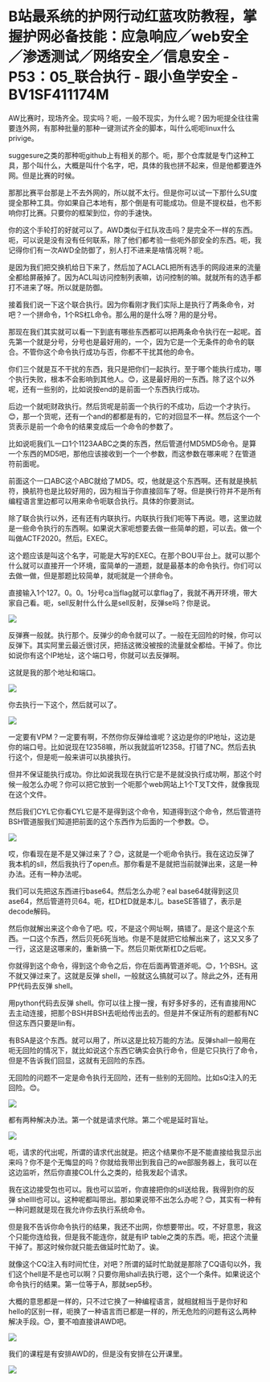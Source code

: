 # B站最系统的护网行动红蓝攻防教程，掌握护网必备技能：应急响应／web安全／渗透测试／网络安全／信息安全 - P53：05_联合执行 - 跟小鱼学安全 - BV1SF411174M

AW比赛时，现场齐全。现实吗？呃，一般不现实，为什么呢？因为呃提全往往需要连外网，有那种批量的那种一键测试齐全的脚本，叫什么呃呃linux什么privige。

suggesure之类的那种呃github上有相关的那个。呃，那个仓库就是专门这种工具，那个叫什么，大概是叫什个名字，吧，具体的我也拼不起来，但是他都要连外网。但是比赛的时候。

那那比赛平台那是上不去外网的，所以就不太行。但是你可以试一下那什么SU度提全那种工具。你如果自己本地有，那个倒是有可能成功。但是不提权益，也不影响你打比赛。只要你的框架到位，你的手速快。

你的这个手轮打的好就可以了。AWD类似于红队攻击吗？是完全不一样的东西。呃，可以说是没有没有任何联系，除了他们都考验一些呃外部安全的东西。呃，我记得你们有一次AWD全防御了，别人打不进来是啥情况啊？呃。

是因为我们把交换机给日下来了，然后加了ACLACL把所有选手的网段进来的流量全都给屏蔽掉了。因为ACL叫访问控制列表嘛，访问控制的嘛。就就所有的选手都打不进来了呀。所以就是防御。

接着我们说一下这个联合执行。因为你看刚才我们实际上是执行了两条命令，对吧？一个拼命令，1个RS杠L命令。那么用的是什么呀？用的是分号。

那现在我们其实就可以看一下到底有哪些东西都可以把两条命令执行在一起呢。首先第一个就是分号，分号也是最好用的，一个，因为它是一个无条件的命令的联合。不管你这个命令执行成功与否，你都不干扰其他的命令。

你们三个就是互不干扰的东西，我只是把你们一起执行。至于哪个能执行成功，哪个执行失败，根本不会影响到其他人。😊，这是最好用的一东西。除了这个以外呢，还有一些别的，比如说按end的是前面一个东西执行成功。

后边一个就呃财政执行。然后货呢是前面一个执行的不成功，后边一个才执行。😊，那一个货呢，还有一个and的都都是有的，它的对回显不一样。然后这个一个货表示是前一个命令的结果变成后一个命令的参数了。

比如说呃我们L一口1个1123AABC之类的东西，然后管道付MD5MD5命令。是算一个东西的MD5吧，那他应该接收到一个一个参数，而这参数在哪来呢？在管道符前面呢。

前面这个一口ABC这个ABC就给了MD5。哎，他就是这个东西啊。还有就是换航符，换航符也是比较好用的，因为相当于你直接回车了呀。但是换行符并不是所有编程语言里边都可以用来命令呃联合执行。具体的你要测试。

除了联合执行以外，还有还有内联执行。内联执行我们呃等下再说。嗯，这里边就是一些命令执行的东西啊。如果说大家呃想要去做一些简单的题，可以去。做一个叫做ACTF2020。然后。EXEC。

这个题应该是叫这个名字，可能是大写的EXEC。在那个BOU平台上。就可以那个什么就可以直接开一个环境，蛮简单的一道题，就是最基本的命令执行。你们可以去做一做，但是那题比较简单，就呃就是一个拼命令。

直接输入1个127。0。0。1分号ca当flag就可以拿flag了，我就不再开环境，带大家自己看。呃，sell反射什么什么是sell反射，反弹se吗？你是说。



![](img/d5d85b7c87f5b0d2fd59d2277ca29d7e_1.png)

反弹赛一般就。执行那个。反弹少的命令就可以了。一般在无回险的时候，你可以反弹下。其实阿里云最近很讨厌，把括这微没被按的流量就全都给。干掉了。你比如说你有这个IP地址，这个端口号，你就可以去反弹啊。

这就是我的那个地址和端口。

![](img/d5d85b7c87f5b0d2fd59d2277ca29d7e_3.png)

你去执行一下这个，然后就可以了。

![](img/d5d85b7c87f5b0d2fd59d2277ca29d7e_5.png)

一定要有VPM？一定要有啊，不然你你反弹给谁呢？这边是你的IP地址，这边是你的端口号。比如说现在12358嘛，所以我就监听12358。打错了NC。然后去执行这个，但是呃一般来讲可以执接执行。

但并不保证能执行成功。你比如说我现在执行它是不是就没执行成功啊，那这个时候一般怎么办呢？你可以把它放到一个呃那个web网站上1个T叉T文件，就像我现在这个文件。

然后我们CYL它你看CYL它是不是得到这个命令，知道得到这个命令，然后管道符BSH管道服我们知道把前面的这个东西作为后面的一个参数。😊。



![](img/d5d85b7c87f5b0d2fd59d2277ca29d7e_7.png)

哎，你看现在是不是又弹过来了？😊，这就是一个呃命令执行。我在这边反弹了我本机的sll，然后我执行了open点。那你看是不是就把当前就弹出来，这是一种办法。还有一种办法呢。

我们可以先把这东西进行base64。然后怎么办呢？eal base64就得到这贝ase64，然后管道符贝64。呃，杠D杠D就是本儿。baseSE答错了，表示是decode解码。

然后你就解出来这个命令了吧。哎，不是这个网址啊，搞错了。是这个是这个东西。一口这个东西，然后贝死6死当地。你是不是就把它给解出来了，这又又多了一行，这这是这哪来的，重新搞一下。然后贝斯优斯杠D之后呢。

你就得到这个命令，得到这个命令之后，你在后面再管道斧呃。😊，1个BSH。这不就又弹过来了。这就是反弹 shell，一般就这么搞就可以了。除此之外，还有用PP代码去反弹 shell。

用python代码去反弹 shell。你可以往上搜一搜，有好多好多的，还有直接用NC去主动连接，把那个BSH并BSH去呃给传出去的。但是并不保证所有的题都有NC但这东西只要是lin有。

有BSA是这个东西。就可以用了，所以这是比较万能的方法。反弹shall一般用在呃无回险的情况下，就比如说这个东西它确实会执行命令，但是它只执行了命令，但是不告诉我们回显，这就有无回险的东西。

无回险的问题不一定是命令执行无回险，还有一些别的无回险。比如sQ注入的无回险。😊。

![](img/d5d85b7c87f5b0d2fd59d2277ca29d7e_9.png)

都有两种解决办法。第一个就是请求代除。第二个呢是延时盲址。

![](img/d5d85b7c87f5b0d2fd59d2277ca29d7e_11.png)

呃，请求的代出呢，所谓的请求代出就是。把这个结果你不是不能直接给我显示出来吗？你不是个无悔显的吗？你就给我带出到我自己的we部服务器上，我可以在这边监听，然后你直接COL什么之类的，给我发起个请求。

我在这边接受包也可以。我也可以监听，你直接把你的sll送给我，我得到你的反弹 shellll也可以。这种呢都叫带出。那如果说带不出怎么办呢？😊，其实有一种有一种问题就是现在我允许你去执行系统命令。

但是我不告诉你命令执行的结果，我还不出网，你想要带出。哎，不好意思，我这个只能你连给我，但是我不能连你，就是有IP table之类的东西。呃，把这个流量干掉了。那这时候你就只能去做延时忙助了。诶。

就像这个CQ注入有时间忙住，对吧？所谓的延时忙助就是那除了CQ语句以外，我们这个hell是不是也可以啊？只要你用shall去执行嗯，这个一个条件。如果说这个命令执行的结果。第一位等于A，那就sep5秒。

大概的意思都是一样的，只不过它换了一种编程语言，就相就相当于是你好和hello的区别一样，呃换了一种语言而已都是一样的，所无危险的问题有这么两种解决手段。😊，要不咱直接讲AWD吧。



![](img/d5d85b7c87f5b0d2fd59d2277ca29d7e_13.png)

我们的课程是有安排AWD的，但是没有安排在公开课里。

![](img/d5d85b7c87f5b0d2fd59d2277ca29d7e_15.png)